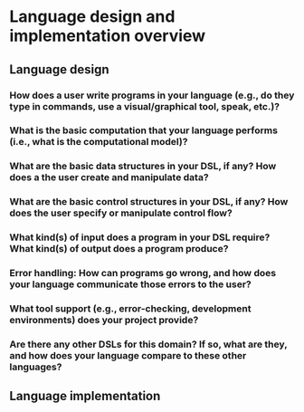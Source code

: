 # Language design and implementation overview

## Language design

### How does a user write programs in your language (e.g., do they type in commands, use a visual/graphical tool, speak, etc.)?

### What is the basic computation that your language performs (i.e., what is the computational model)?

### What are the basic data structures in your DSL, if any? How does a the user create and manipulate data?

### What are the basic control structures in your DSL, if any? How does the user specify or manipulate control flow?

### What kind(s) of input does a program in your DSL require? What kind(s) of output does a program produce?

### Error handling: How can programs go wrong, and how does your language communicate those errors to the user?

### What tool support (e.g., error-checking, development environments) does your project provide?

### Are there any other DSLs for this domain? If so, what are they, and how does your language compare to these other languages?

## Language implementation
